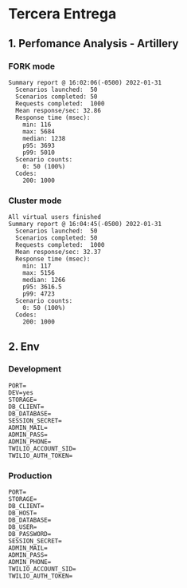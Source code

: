 # Tercera Entrega

## 1. Perfomance Analysis - Artillery

### FORK mode

```
Summary report @ 16:02:06(-0500) 2022-01-31
  Scenarios launched:  50
  Scenarios completed: 50
  Requests completed:  1000
  Mean response/sec: 32.86
  Response time (msec):
    min: 116
    max: 5684
    median: 1238
    p95: 3693
    p99: 5010
  Scenario counts:
    0: 50 (100%)
  Codes:
    200: 1000
```

### Cluster mode

```
All virtual users finished
Summary report @ 16:04:45(-0500) 2022-01-31
  Scenarios launched:  50
  Scenarios completed: 50
  Requests completed:  1000
  Mean response/sec: 32.37
  Response time (msec):
    min: 117
    max: 5156
    median: 1266
    p95: 3616.5
    p99: 4723
  Scenario counts:
    0: 50 (100%)
  Codes:
    200: 1000
```

## 2. Env

### Development

```
PORT=
DEV=yes
STORAGE=
DB_CLIENT=
DB_DATABASE=
SESSION_SECRET=
ADMIN_MAIL=
ADMIN_PASS=
ADMIN_PHONE=
TWILIO_ACCOUNT_SID=
TWILIO_AUTH_TOKEN=
```

### Production

```
PORT=
STORAGE=
DB_CLIENT=
DB_HOST=
DB_DATABASE=
DB_USER=
DB_PASSWORD=
SESSION_SECRET=
ADMIN_MAIL=
ADMIN_PASS=
ADMIN_PHONE=
TWILIO_ACCOUNT_SID=
TWILIO_AUTH_TOKEN=
```
